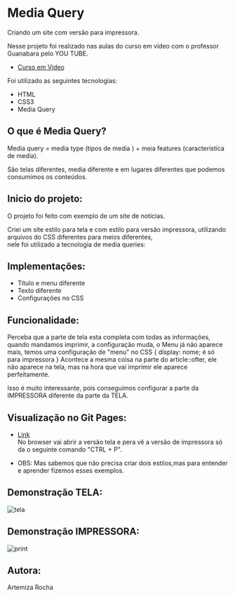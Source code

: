 # Media Query

Criando um site com versão para impressora. 

Nesse projeto foi realizado nas aulas do curso em vídeo com o professor Guanabara pelo YOU TUBE.     

- [Curso em Video](https://www.youtube.com/c/CursoemV%C3%ADdeo)

Foi utilizado as seguintes tecnologias:

- HTML    
- CSS3   
- Media Query   

## O que é Media Query? 

Media query = media type (tipos de media ) +  meia features  (característica de media).

São telas diferentes, media diferente e em lugares diferentes que podemos consumimos os conteúdos.

## Inicio do projeto:   

O projeto foi feito com exemplo de um site de notícias.        

Criei um site estilo para tela e com estilo para versão impressora, utilizando arquivos do CSS diferentes para meios diferentes,    
nele foi utilizado a tecnologia de media queries:

## Implementações:

- Título e menu diferente   
- Texto diferente
- Configurações no CSS    

## Funcionalidade:

Perceba que a parte de tela esta completa com todas as informações, quando mandamos imprimir, a configuração 
muda, o Menu já não aparece mais, temos uma configuração de "menu" no CSS { display: nome; é só para impressora }
Acontece a mesma coisa na parte do article::ofter, ele não aparece na tela, mas na hora que
vai imprimir ele aparece perfeitamente.          

 Isso é muito interessante, pois conseguimos configurar a parte da IMPRESSORA diferente 
da parte da TELA.   

## Visualização no Git Pages: 

- [Link](https://mizarocha.github.io/Media-query/)                      
 No browser vai abrir a versão tela e pera vê a  versão de impressora só da o seguinte comando "CTRL + P".     

- OBS: Mas sabemos que não precisa criar dois estilos,mas para entender e aprender fizemos esses exemplos.

## Demonstração TELA:

![tela](https://user-images.githubusercontent.com/88461178/185498870-dfbe20e5-0b78-4ee7-8897-4826a352abc7.JPG)

## Demonstração IMPRESSORA:

![print](https://user-images.githubusercontent.com/88461178/185498971-8540046e-10b7-4f4b-bcfb-d66a620e0d34.JPG)


## Autora: 

Artemiza Rocha
